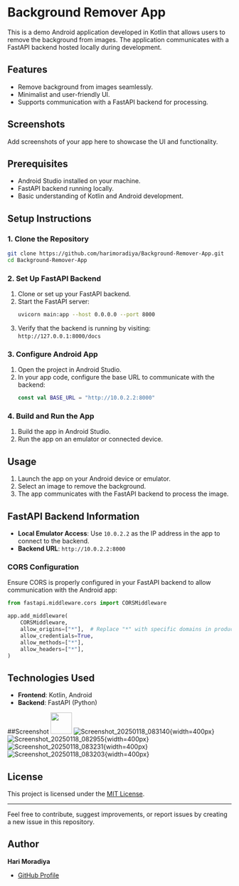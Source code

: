# Background Remover App

This is a demo Android application developed in Kotlin that allows users to remove the background from images. The application communicates with a FastAPI backend hosted locally during development.

## Features
- Remove background from images seamlessly.
- Minimalist and user-friendly UI.
- Supports communication with a FastAPI backend for processing.

## Screenshots
Add screenshots of your app here to showcase the UI and functionality.

## Prerequisites
- Android Studio installed on your machine.
- FastAPI backend running locally.
- Basic understanding of Kotlin and Android development.

## Setup Instructions

### 1. Clone the Repository
```bash
git clone https://github.com/harimoradiya/Background-Remover-App.git
cd Background-Remover-App
```

### 2. Set Up FastAPI Backend
1. Clone or set up your FastAPI backend.
2. Start the FastAPI server:
   ```bash
   uvicorn main:app --host 0.0.0.0 --port 8000
   ```
3. Verify that the backend is running by visiting: `http://127.0.0.1:8000/docs`

### 3. Configure Android App
1. Open the project in Android Studio.
2. In your app code, configure the base URL to communicate with the backend:
   ```kotlin
   const val BASE_URL = "http://10.0.2.2:8000"
   ```

### 4. Build and Run the App
1. Build the app in Android Studio.
2. Run the app on an emulator or connected device.

## Usage
1. Launch the app on your Android device or emulator.
2. Select an image to remove the background.
3. The app communicates with the FastAPI backend to process the image.

## FastAPI Backend Information
- **Local Emulator Access**: Use `10.0.2.2` as the IP address in the app to connect to the backend.
- **Backend URL**: `http://10.0.2.2:8000`

### CORS Configuration
Ensure CORS is properly configured in your FastAPI backend to allow communication with the Android app:
```python
from fastapi.middleware.cors import CORSMiddleware

app.add_middleware(
    CORSMiddleware,
    allow_origins=["*"],  # Replace "*" with specific domains in production
    allow_credentials=True,
    allow_methods=["*"],
    allow_headers=["*"],
)
```

## Technologies Used
- **Frontend**: Kotlin, Android
- **Backend**: FastAPI (Python)

##Screenshot
<img src="https://github.com/user-attachments/assets/61a5ea18-d809-4fb9-b77d-a5bd10c1bf46" width="48">
![Screenshot_20250118_083140](https://github.com/user-attachments/assets/61a5ea18-d809-4fb9-b77d-a5bd10c1bf46){width=400px}
![Screenshot_20250118_082955](https://github.com/user-attachments/assets/c387b48a-71c8-42b7-88de-4e0866fe71f5){width=400px}
![Screenshot_20250118_083231](https://github.com/user-attachments/assets/682d81ce-53d0-4960-b9d5-404001821528){width=400px}
![Screenshot_20250118_083203](https://github.com/user-attachments/assets/45bd0552-4a87-4a98-a52f-3a1718ff3504){width=400px}

## License
This project is licensed under the [MIT License](LICENSE).

---

Feel free to contribute, suggest improvements, or report issues by creating a new issue in this repository.

## Author
**Hari Moradiya**

- [GitHub Profile](https://github.com/harimoradiya)
